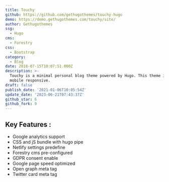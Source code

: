 ```yaml
---
title: Touchy
github: https://github.com/gethugothemes/touchy-hugo
demo: https://demo.gethugothemes.com/touchy/site/
author: Gethugothemes
ssg:
  - Hugo
cms:
  - Forestry
css:
  - Bootstrap
category:
  - Blog
date: 2018-07-15T10:07:51.000Z
description: >-
  Touchy is a minimal personal blog theme powered by Hugo. This theme is 100%
  mobile responsive.
draft: false
publish_date: '2021-01-06T10:05:54Z'
update_date: '2023-06-21T07:43:37Z'
github_star: 6
github_fork: 9
---
```


## Key Features :

- Google analytics support
- CSS and jS bundle with hugo pipe
- Netlify settings predefine
- Forestry cms pre-configured
- GDPR consent enable
- Google page speed optimized
- Open graph meta tag
- Twitter card meta tag
